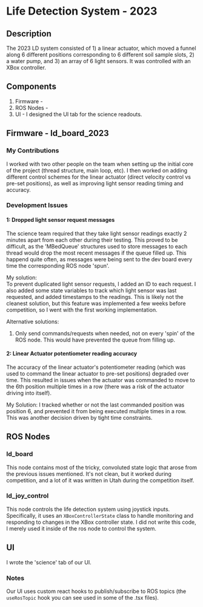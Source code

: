 # Life Detection System - 2023

## Description
The 2023 LD system consisted of 1) a linear actuator, which moved a funnel along 6 different positions corresponding to 6 different soil sample slots, 2) a water pump, and 3) an array of 6 light sensors. It was controlled with an XBox controller.

## Components
1. Firmware - 
2. ROS Nodes - 
3. UI - I designed the UI tab for the science readouts.

## Firmware - ld_board_2023

### My Contributions
I worked with two other people on the team when setting up the initial core of the project (thread structure, main loop, etc). I then worked on adding different control schemes for the linear actuator (direct velocity control vs pre-set positions), as well as improving light sensor reading timing and accuracy. 

### Development Issues
#### 1: Dropped light sensor request messages
The science team required that they take light sensor readings exactly 2 minutes apart from each other during their testing. This proved to be difficult, as the 'MBedQueue' structures used to store messages to each thread would drop the most recent messages if the queue filled up. This happend quite often, as messages were being sent to the dev board every time the corresponding ROS node 'spun'. 

My solution:  
To prevent duplicated light sensor requests, I added an ID to each request. I also added some state variables to track which light sensor was last requested, and added timestamps to the readings. This is likely not the cleanest solution, but this feature was implemented a few weeks before competition, so I went with the first working implementation. 

Alternative solutions:  
1. Only send commands/requests when needed, not on every 'spin' of the ROS node. This would have prevented the queue from filling up.

#### 2: Linear Actuator potentiometer reading accuracy
The accuracy of the linear actuator's potentiometer reading (which was used to command the linear actuator to pre-set positions) degraded over time. This resulted in issues when the actuator was
commanded to move to the 6th position multiple times in a row (there was a risk of the actuator driving into itself). 
  
My Solution: I tracked whether or not the last commanded position was position 6, and prevented it from being executed multiple times in a row. This was another decision driven by tight time constraints. 

## ROS Nodes
### ld_board
This node contains most of the tricky, convoluted state logic that arose from the previous issues mentioned. It's not clean, but it worked during competition, and a lot of it was written in Utah during the competition itself. 

### ld_joy_control
This node controls the life detection system using joystick inputs. Specifically, it uses an `XBoxControllerState` class to handle monitoring and responding to changes in the XBox controller state. I did not write this code, I merely used it inside of the ros node to control the system.


## UI
I wrote the 'science' tab of our UI. 

### Notes
Our UI uses custom react hooks to publish/subscribe to ROS topics (the `useRosTopic` hook you can see used in some of the .tsx files).
